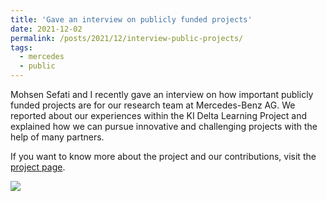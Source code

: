 ```yaml
---
title: 'Gave an interview on publicly funded projects'
date: 2021-12-02
permalink: /posts/2021/12/interview-public-projects/
tags:
  - mercedes
  - public
---
```


Mohsen Sefati and I recently gave an interview on how important publicly funded projects are for our research team at Mercedes-Benz AG.
We reported about our experiences within the KI Delta Learning Project and explained how we can pursue innovative and challenging projects with the help of many partners.

If you want to know more about the project and our contributions, visit the [project page](https://www.ki-deltalearning.de).

![](https://media-exp1.licdn.com/dms/image/C4D22AQFKQ5ZMuT4nmg/feedshare-shrink_800/0/1638184799998?e=1664409600&v=beta&t=1MUYyxh6z22DljxhBxpscRpGYD2PQ3BqzG2CUwcZeUY)
